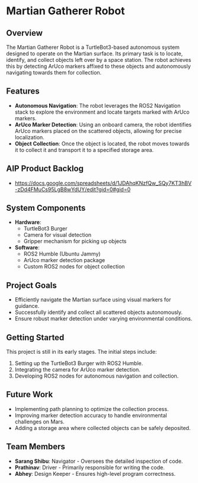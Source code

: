 # Martian Gatherer Robot

## Overview
The Martian Gatherer Robot is a TurtleBot3-based autonomous system designed to operate on the Martian surface. Its primary task is to locate, identify, and collect objects left over by a space station. The robot achieves this by detecting ArUco markers affixed to these objects and autonomously navigating towards them for collection.

## Features
- **Autonomous Navigation**: The robot leverages the ROS2 Navigation stack to explore the environment and locate targets marked with ArUco markers.
- **ArUco Marker Detection**: Using an onboard camera, the robot identifies ArUco markers placed on the scattered objects, allowing for precise localization.
- **Object Collection**: Once the object is located, the robot moves towards it to collect it and transport it to a specified storage area.

## AIP Product Backlog
- https://docs.google.com/spreadsheets/d/1JDAhqKNzfQw_SQy7KT3hBV-zDd4FMuCs95LgB8wYdUY/edit?gid=0#gid=0

## System Components
- **Hardware**: 
  - TurtleBot3 Burger
  - Camera for visual detection
  - Gripper mechanism for picking up objects
- **Software**: 
  - ROS2 Humble (Ubuntu Jammy)
  - ArUco marker detection package
  - Custom ROS2 nodes for object collection

## Project Goals
- Efficiently navigate the Martian surface using visual markers for guidance.
- Successfully identify and collect all scattered objects autonomously.
- Ensure robust marker detection under varying environmental conditions.

## Getting Started
This project is still in its early stages. The initial steps include:
1. Setting up the TurtleBot3 Burger with ROS2 Humble.
2. Integrating the camera for ArUco marker detection.
3. Developing ROS2 nodes for autonomous navigation and collection.

## Future Work
- Implementing path planning to optimize the collection process.
- Improving marker detection accuracy to handle environmental challenges on Mars.
- Adding a storage area where collected objects can be safely deposited.

## Team Members
- **Sarang Shibu**: Navigator - Oversees the detailed inspection of code.
- **Prathinav**: Driver - Primarily responsible for writing the code.
- **Abhey**: Design Keeper - Ensures high-level program correctness.
